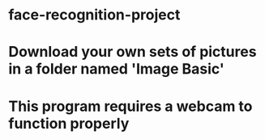 # face-recognition-project

# Download your own sets of pictures in a folder named 'Image Basic'
# This program requires a webcam to function properly
